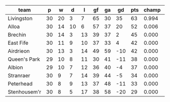 |     team     | p  | w  | d  | l  | gf | ga | gd  | pts | champ | top2  | top3  | top4  |  5-7  | bot4  | bot3  | bot2  |
|--------------|----|----|----|----|----|----|-----|-----|-------|-------|-------|-------|-------|-------|-------|-------|
| Livingston   | 30 | 20 |  3 |  7 | 65 | 30 |  35 |  63 | 0.994 | 1.000 | 1.000 | 1.000 | 0.000 | 0.000 | 0.000 | 0.000|
| Alloa        | 30 | 14 | 10 |  6 | 57 | 37 |  20 |  52 | 0.006 | 0.976 | 0.998 | 1.000 | 0.000 | 0.000 | 0.000 | 0.000|
| Brechin      | 30 | 14 |  3 | 13 | 39 | 37 |   2 |  45 | 0.000 | 0.017 | 0.446 | 0.760 | 0.237 | 0.021 | 0.003 | 0.000|
| East Fife    | 30 | 11 |  9 | 10 | 37 | 33 |   4 |  42 | 0.000 | 0.005 | 0.351 | 0.661 | 0.331 | 0.041 | 0.008 | 0.001|
| Airdrieon    | 30 | 13 |  3 | 14 | 49 | 59 | -10 |  42 | 0.000 | 0.002 | 0.136 | 0.335 | 0.625 | 0.149 | 0.039 | 0.006|
| Queen's Park | 29 | 10 |  8 | 11 | 30 | 41 | -11 |  38 | 0.000 | 0.000 | 0.038 | 0.133 | 0.701 | 0.421 | 0.166 | 0.051|
| Albion       | 29 | 10 |  7 | 12 | 36 | 40 |  -4 |  37 | 0.000 | 0.000 | 0.030 | 0.100 | 0.673 | 0.516 | 0.228 | 0.066|
| Stranraer    | 30 |  9 |  7 | 14 | 39 | 44 |  -5 |  34 | 0.000 | 0.000 | 0.001 | 0.010 | 0.294 | 0.891 | 0.696 | 0.304|
| Peterhead    | 30 |  8 |  9 | 13 | 37 | 48 | -11 |  33 | 0.000 | 0.000 | 0.000 | 0.002 | 0.132 | 0.962 | 0.867 | 0.614|
| Stenhousem'r | 30 |  8 |  5 | 17 | 38 | 58 | -20 |  29 | 0.000 | 0.000 | 0.000 | 0.000 | 0.007 | 0.999 | 0.993 | 0.958|

